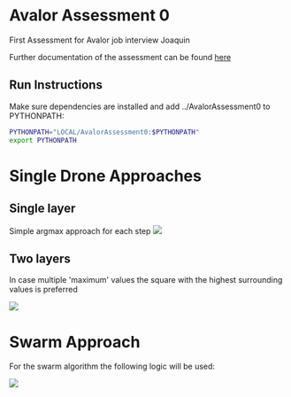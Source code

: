 # Avalor Assessment 0
First Assessment for Avalor job interview Joaquin

Further documentation of the assessment can be found [here](https://github.com/jexalto/AvalorAssessment0/blob/main/docs/CS%20Assessment%201.md)

## Run Instructions
Make sure dependencies are installed and add ../AvalorAssessment0 to PYTHONPATH:

```bash
PYTHONPATH="LOCAL/AvalorAssessment0:$PYTHONPATH"
export PYTHONPATH
```
# Single Drone Approaches
## Single layer
Simple argmax approach for each step
![](https://github.com/jexalto/AvalorAssessment0/blob/feature/algo/extra_layer/src/data/gifs/video_grid20_time30_singlelayer.gif)

## Two layers
In case multiple 'maximum' values the square with the highest surrounding values is preferred

![](https://github.com/jexalto/AvalorAssessment0/blob/feature/algo/extra_layer/src/data/gifs/video_grid20_time30_twolayers.gif)

# Swarm Approach
For the swarm algorithm the following logic will be used:

![](https://github.com/jexalto/AvalorAssessment0/blob/feature/algo/extra_layer/docs/figs/swarm_circular_approach.jpeg)